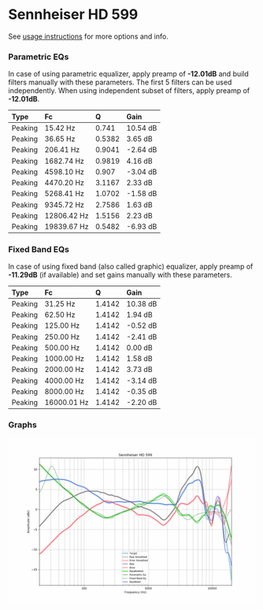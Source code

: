# Sennheiser HD 599
See [usage instructions](https://github.com/jaakkopasanen/AutoEq#usage) for more options and info.

### Parametric EQs
In case of using parametric equalizer, apply preamp of **-12.01dB** and build filters manually
with these parameters. The first 5 filters can be used independently.
When using independent subset of filters, apply preamp of **-12.01dB**.

| Type    | Fc          |      Q | Gain     |
|:--------|:------------|:-------|:---------|
| Peaking | 15.42 Hz    | 0.741  | 10.54 dB |
| Peaking | 36.65 Hz    | 0.5382 | 3.65 dB  |
| Peaking | 206.41 Hz   | 0.9041 | -2.64 dB |
| Peaking | 1682.74 Hz  | 0.9819 | 4.16 dB  |
| Peaking | 4598.10 Hz  | 0.907  | -3.04 dB |
| Peaking | 4470.20 Hz  | 3.1167 | 2.33 dB  |
| Peaking | 5268.41 Hz  | 1.0702 | -1.58 dB |
| Peaking | 9345.72 Hz  | 2.7586 | 1.63 dB  |
| Peaking | 12806.42 Hz | 1.5156 | 2.23 dB  |
| Peaking | 19839.67 Hz | 0.5482 | -6.93 dB |

### Fixed Band EQs
In case of using fixed band (also called graphic) equalizer, apply preamp of **-11.29dB**
(if available) and set gains manually with these parameters.

| Type    | Fc          |      Q | Gain     |
|:--------|:------------|:-------|:---------|
| Peaking | 31.25 Hz    | 1.4142 | 10.38 dB |
| Peaking | 62.50 Hz    | 1.4142 | 1.94 dB  |
| Peaking | 125.00 Hz   | 1.4142 | -0.52 dB |
| Peaking | 250.00 Hz   | 1.4142 | -2.41 dB |
| Peaking | 500.00 Hz   | 1.4142 | 0.00 dB  |
| Peaking | 1000.00 Hz  | 1.4142 | 1.58 dB  |
| Peaking | 2000.00 Hz  | 1.4142 | 3.73 dB  |
| Peaking | 4000.00 Hz  | 1.4142 | -3.14 dB |
| Peaking | 8000.00 Hz  | 1.4142 | -0.35 dB |
| Peaking | 16000.01 Hz | 1.4142 | -2.20 dB |

### Graphs
![](./Sennheiser%20HD%20599.png)